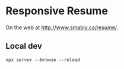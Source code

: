 # Responsive Resume

On the web at http://www.smably.ca/resume/.

## Local dev

`npx servor --browse --reload`

